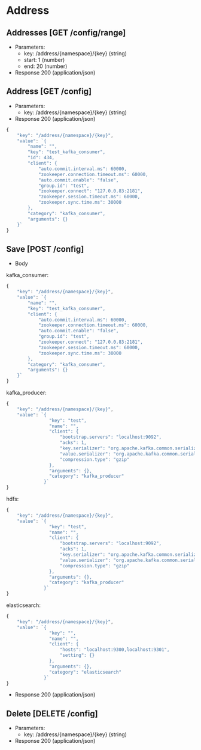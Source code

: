 # Address
## Addresses [GET /config/range]
+ Parameters:
    - key: /address/{namespace}/{key} (string)
    - start: 1 (number)
    - end: 20 (number)
+ Response 200 (application/json)
    
    
## Address [GET /config]
+ Parameters:
    - key: /address/{namespace}/{key} (string)
+ Response 200 (application/json)
```javascript
{
	"key": "/address/{namespace}/{key}",
	"value": `{
		"name": "",
		"key": "test_kafka_consumer",
		"id": 434,
		"client": {
			"auto.commit.interval.ms": 60000,
			"zookeeper.connection.timeout.ms": 60000,
			"auto.commit.enable": "false",
			"group.id": "test",
			"zookeeper.connect": "127.0.0.83:2181",
			"zookeeper.session.timeout.ms": 60000,
			"zookeeper.sync.time.ms": 30000
		},
		"category": "kafka_consumer",
		"arguments": {}
	}`
}
```

## Save [POST /config]
+ Body

kafka_consumer:
```javascript
{
	"key": "/address/{namespace}/{key}",
	"value": `{
		"name": "",
		"key": "test_kafka_consumer",
		"client": {
			"auto.commit.interval.ms": 60000,
			"zookeeper.connection.timeout.ms": 60000,
			"auto.commit.enable": "false",
			"group.id": "test",
			"zookeeper.connect": "127.0.0.83:2181",
			"zookeeper.session.timeout.ms": 60000,
			"zookeeper.sync.time.ms": 30000
		},
		"category": "kafka_consumer",
		"arguments": {}
	}`
}
```
kafka_producer:
```javascript
{
	"key": "/address/{namespace}/{key}",
	"value": `{
              	"key": "test",
              	"name": "",
              	"client": {
              		"bootstrap.servers": "localhost:9092",
              		"acks": 1,
              		"key.serializer": "org.apache.kafka.common.serialization.ByteArraySerializer",
              		"value.serializer": "org.apache.kafka.common.serialization.ByteArraySerializer",
              		"compression.type": "gzip"
              	},
              	"arguments": {},
              	"category": "kafka_producer"
              }`
}
```
hdfs:
```javascript
{
	"key": "/address/{namespace}/{key}",
	"value": `{
              	"key": "test",
              	"name": "",
              	"client": {
              		"bootstrap.servers": "localhost:9092",
              		"acks": 1,
              		"key.serializer": "org.apache.kafka.common.serialization.ByteArraySerializer",
              		"value.serializer": "org.apache.kafka.common.serialization.ByteArraySerializer",
              		"compression.type": "gzip"
              	},
              	"arguments": {},
              	"category": "kafka_producer"
              }`
}
```
elasticsearch:
```javascript
{
	"key": "/address/{namespace}/{key}",
	"value": `{
              	"key": "",
              	"name": "",
              	"client": {
              		"hosts": "localhost:9300,localhost:9301",
              		"setting": {}
              	},
              	"arguments": {},
              	"category": "elasticsearch"
              }`
}
```
+ Response 200 (application/json)

## Delete [DELETE /config]
+ Parameters:
    - key: /address/{namespace}/{key} (string)
+ Response 200 (application/json)